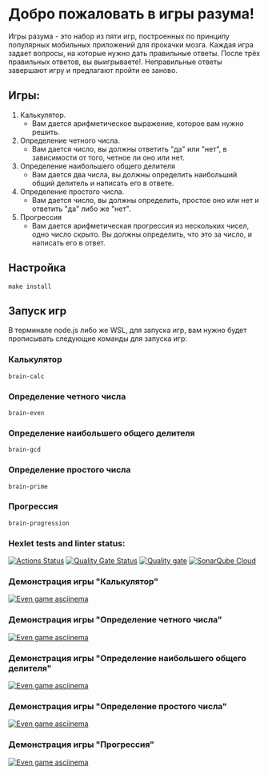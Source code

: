 # Добро пожаловать в игры разума!

Игры разума - это набор из пяти игр, построенных по принципу популярных мобильных приложений для прокачки мозга. Каждая игра задает вопросы, на которые нужно дать правильные ответы. После трёх правильных ответов, вы выигрываете!. Неправильные ответы завершают игру и предлагают пройти ее заново.

## Игры:
1. Калькулятор. 
    - Вам дается арифметическое выражение, которое вам нужно решить.
2. Определение четного числа.
    - Вам дается число, вы должны ответить "да" или "нет", в зависимости от того, четное ли оно или нет. 
3. Определение наибольшего общего делителя
    - Вам дается два числа, вы должны определить наибольший общий делитель и написать его в ответе.
4. Определение простого числа.
    - Вам дается число, вы должны определить, простое оно или нет и ответить "да" либо же "нет".
5. Прогрессия
    - Вам дается арифметическая прогрессия из нескольких чисел, одно число скрыто. Вы должны определить, что это за число, и написать его в ответ.

## Настройка

```
make install
```

## Запуск игр
В терминале node.js либо же WSL, для запуска игр, вам нужно будет прописывать следующие команды для запуска игр:
### Калькулятор 

```
brain-calc 
```

### Определение четного числа

```
brain-even
```

### Определение наибольшего общего делителя

```
brain-gcd
```

### Определение простого числа

```
brain-prime
```

### Прогрессия

```
brain-progression
```



### Hexlet tests and linter status:
[![Actions Status](https://github.com/405juug/frontend-project-44/actions/workflows/hexlet-check.yml/badge.svg)](https://github.com/405juug/frontend-project-44/actions)
[![Quality Gate Status](https://sonarcloud.io/api/project_badges/measure?project=405juug_frontend-project-44&metric=alert_status)](https://sonarcloud.io/summary/new_code?id=405juug_frontend-project-44)
[![Quality gate](https://sonarcloud.io/api/project_badges/quality_gate?project=405juug_frontend-project-44)](https://sonarcloud.io/summary/new_code?id=405juug_frontend-project-44)
[![SonarQube Cloud](https://sonarcloud.io/images/project_badges/sonarcloud-light.svg)](https://sonarcloud.io/summary/new_code?id=405juug_frontend-project-44)


### Демонстрация игры "Калькулятор"

[![Even game asciinema](https://asciinema.org/a/QhDqHbKPUf2kHRwVmlDa5hIJj.svg)](https://asciinema.org/a/1ZTkoyhT2qz2m1IwK6xBVsSBz)

### Демонстрация игры "Определение четного числа"

[![Even game asciinema](https://asciinema.org/a/1ZTkoyhT2qz2m1IwK6xBVsSBz.svg)](https://asciinema.org/a/1ZTkoyhT2qz2m1IwK6xBVsSBz)

### Демонстрация игры "Определение наибольшего общего делителя"

[![Even game asciinema](https://asciinema.org/a/63KSm3bAXViGYoKw75XBHv9hH.svg)](https://asciinema.org/a/1ZTkoyhT2qz2m1IwK6xBVsSBz)

### Демонстрация игры "Определение простого числа"

[![Even game asciinema](https://asciinema.org/a/Ra3UzVBVKGYj64yoaeOs3bB57.svg)](https://asciinema.org/a/1ZTkoyhT2qz2m1IwK6xBVsSBz)

### Демонстрация игры "Прогрессия"

[![Even game asciinema](https://asciinema.org/a/VpzwfSa0SXqeVhS9b0Os6wjjF.svg)](https://asciinema.org/a/1ZTkoyhT2qz2m1IwK6xBVsSBz)
